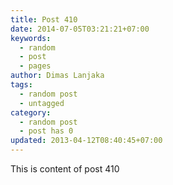 ```yaml
---
title: Post 410
date: 2014-07-05T03:21:21+07:00
keywords:
  - random
  - post
  - pages
author: Dimas Lanjaka
tags:
  - random post
  - untagged
category:
  - random post
  - post has 0
updated: 2013-04-12T08:40:45+07:00
---
```

This is content of post 410